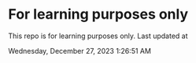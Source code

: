 # For learning purposes only
This repo is for learning purposes only.
Last updated at

Wednesday, December 27, 2023 1:26:51 AM

